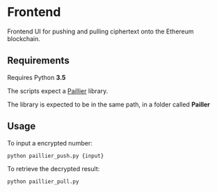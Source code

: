 # Frontend
Frontend UI for pushing and pulling ciphertext onto the Ethereum blockchain.

## Requirements
Requires Python **3.5**

The scripts expect a [Paillier](https://github.com/Metaception/paillier) library.

The library is expected to be in the same path, in a folder called **Pailler**

## Usage
To input a encrypted number:

    python paillier_push.py {input}
    
To retrieve the decrypted result:

    python paillier_pull.py
